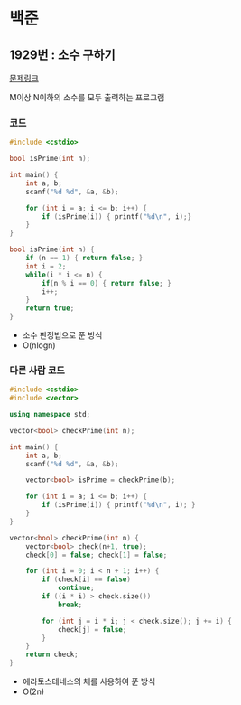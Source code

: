 # 백준

## 1929번 : 소수 구하기

[문제링크](https://www.acmicpc.net/problem/1929)

M이상 N이하의 소수를 모두 출력하는 프로그램


### 코드

```c++
#include <cstdio>

bool isPrime(int n);

int main() {
    int a, b;
    scanf("%d %d", &a, &b);

    for (int i = a; i <= b; i++) {
        if (isPrime(i)) { printf("%d\n", i);}
    }
}

bool isPrime(int n) {
    if (n == 1) { return false; }
    int i = 2;
    while(i * i <= n) {
        if(n % i == 0) { return false; }
        i++;
    }
    return true;
}


```

- 소수 판정법으로 푼 방식
- O(nlogn)



### 다른 사람 코드

```c++
#include <cstdio>
#include <vector>

using namespace std;

vector<bool> checkPrime(int n);

int main() {
    int a, b;
    scanf("%d %d", &a, &b);

    vector<bool> isPrime = checkPrime(b);

    for (int i = a; i <= b; i++) {
        if (isPrime[i]) { printf("%d\n", i); }
    }
}

vector<bool> checkPrime(int n) {
    vector<bool> check(n+1, true);
    check[0] = false; check[1] = false;

    for (int i = 0; i < n + 1; i++) {
		if (check[i] == false)
			continue;
		if ((i * i) > check.size())
			break;

		for (int j = i * i; j < check.size(); j += i) {
			check[j] = false;
		}
	}
    return check;
}
```
- 에라토스테네스의 체를 사용하여 푼 방식
- O(2n)
